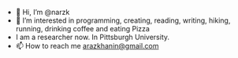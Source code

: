 - 👋 Hi, I’m @narzk
- 👀 I’m interested in programming, creating, reading, writing, hiking, running, drinking coffee and eating Pizza
- I am a researcher now. In Pittsburgh University. 
- 📫 How to reach me arazkhanin@gmail.com

<!---
narzk/narzk is a ✨ special ✨ repository because its `README.md` (this file) appears on your GitHub profile.
You can click the Preview link to take a look at your changes.
--->
